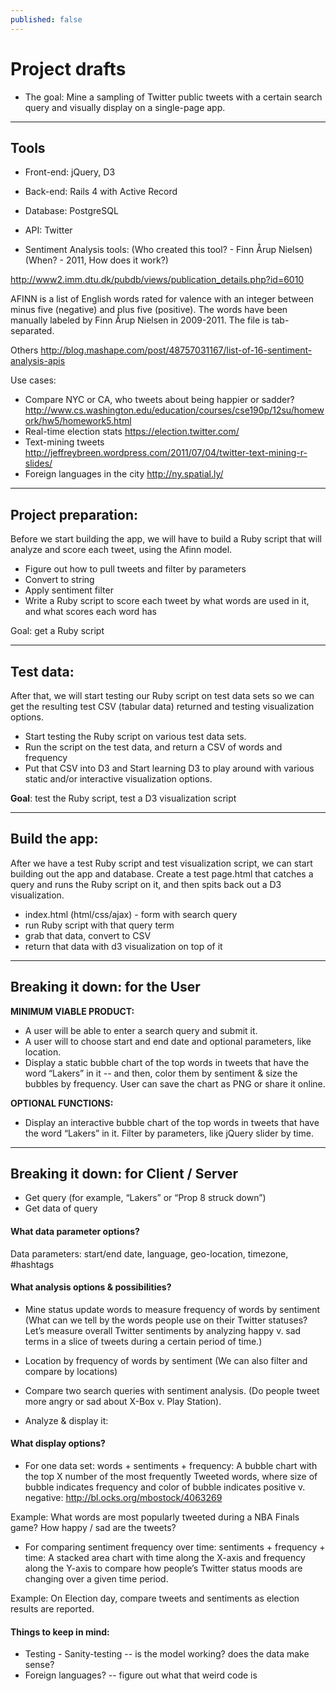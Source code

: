 ```yaml
---
published: false
---
```


# Project drafts
- The goal: Mine a sampling of Twitter public tweets with a certain search query and visually display on a single-page app.

-------------------------------

## Tools
- Front-end: jQuery, D3
- Back-end: Rails 4 with Active Record
- Database: PostgreSQL
- API: Twitter

- Sentiment Analysis tools: (Who created this tool? - Finn Årup Nielsen) (When? - 2011, How does it work?)

http://www2.imm.dtu.dk/pubdb/views/publication_details.php?id=6010

AFINN is a list of English words rated for valence with an integer between minus five (negative) and plus five (positive). The words have been manually labeled by Finn Årup Nielsen in 2009-2011. The file is tab-separated.

Others http://blog.mashape.com/post/48757031167/list-of-16-sentiment-analysis-apis

Use cases:
- Compare NYC or CA, who tweets about being happier or sadder? http://www.cs.washington.edu/education/courses/cse190p/12su/homework/hw5/homework5.html 
- Real-time election stats https://election.twitter.com/ 
- Text-mining tweets http://jeffreybreen.wordpress.com/2011/07/04/twitter-text-mining-r-slides/
- Foreign languages in the city http://ny.spatial.ly/ 

----------------------------------------

## Project preparation: 

Before we start building the app, we will have to build a Ruby script that will analyze and score each tweet, using the Afinn model.

- Figure out how to pull tweets and filter by parameters
- Convert to string
- Apply sentiment filter
- Write a Ruby script to score each tweet by what words are used in it, and what scores each word has 

Goal: get a Ruby script

----------------------------------------

## Test data:

After that, we will start testing our Ruby script on test data sets so we can get the resulting test CSV (tabular data) returned and testing visualization options. 

- Start testing the Ruby script on various test data sets. 
- Run the script on the test data, and return a CSV of words and frequency
- Put that CSV into D3 and Start learning D3 to play around with various static and/or interactive visualization options.

**Goal**: test the Ruby script, test a D3 visualization script

----------------------------------------

## Build the app:

After we have a test Ruby script and test visualization script, we can start building out the app and database. Create a test page.html that catches a query and runs the Ruby script on it, and then spits back out a D3 visualization. 

- index.html (html/css/ajax) - form with search query
- run Ruby script with that query term
- grab that data, convert to CSV
- return that data with d3 visualization on top of it 

----------------------------------------

## Breaking it down: for the User

**MINIMUM VIABLE PRODUCT:**
- A user will be able to enter a search query and submit it.
- A user will to choose start and end date and optional parameters, like location. 
- Display a static bubble chart of the top words in tweets that have the word “Lakers” in it -- and then, color them by sentiment & size the bubbles by frequency. User can save the chart as PNG or share it online. 

**OPTIONAL FUNCTIONS:**
- Display an interactive bubble chart of the top words in tweets that have the word “Lakers” in it. Filter by parameters, like jQuery slider by time.

----------------------------------------

## Breaking it down: for Client / Server
- Get query (for example, “Lakers” or “Prop 8 struck down”)
- Get data of query 

#### What data parameter options?
Data parameters: start/end date, language, geo-location, timezone,  #hashtags

#### What analysis options & possibilities?
- Mine status update words to measure frequency of words by sentiment (What can we tell by the words people use on their Twitter statuses? Let’s measure overall Twitter sentiments by analyzing happy v. sad terms in a slice of tweets during a certain period of time.) 

- Location by frequency of words by sentiment (We can also filter and compare by locations)

- Compare two search queries with sentiment analysis. (Do people tweet more angry or sad about X-Box v. Play Station).

- Analyze & display it:

#### What display options?
- For one data set: words + sentiments + frequency: A bubble chart with the top X number of the most frequently Tweeted words, where size of bubble indicates frequency and color of bubble indicates positive v. negative: http://bl.ocks.org/mbostock/4063269

Example: What words are most popularly tweeted during a NBA Finals game? How happy / sad are the tweets?

- For comparing sentiment frequency over time: sentiments + frequency + time: A stacked area chart with time along the X-axis and frequency along the Y-axis to compare how people’s Twitter status moods are changing over a given time period.

Example: On Election day, compare tweets and sentiments as election results are reported. 

#### Things to keep in mind: 
* Testing - Sanity-testing -- is the model working? does the data make sense? 
* Foreign languages? -- figure out what that weird code is

     


